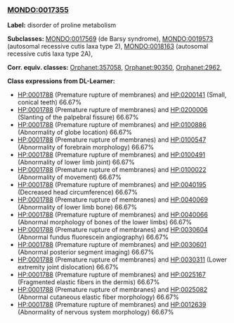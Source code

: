 
### [MONDO:0017355](http://purl.obolibrary.org/obo/MONDO_0017355)
**Label:** disorder of proline metabolism

**Subclasses:** [MONDO:0017569](http://purl.obolibrary.org/obo/MONDO_0017569) (de Barsy syndrome), [MONDO:0019573](http://purl.obolibrary.org/obo/MONDO_0019573) (autosomal recessive cutis laxa type 2), [MONDO:0018163](http://purl.obolibrary.org/obo/MONDO_0018163) (autosomal recessive cutis laxa type 2A), 

**Corr. equiv. classes:** [Orphanet:357058](http://www.orpha.net/ORDO/Orphanet_357058), [Orphanet:90350](http://www.orpha.net/ORDO/Orphanet_90350), [Orphanet:2962](http://www.orpha.net/ORDO/Orphanet_2962), 

**Class expressions from DL-Learner:**

- [HP:0001788](http://purl.obolibrary.org/obo/HP_0001788) (Premature rupture of membranes) and [HP:0200141](http://purl.obolibrary.org/obo/HP_0200141) (Small, conical teeth) 66.67%
- [HP:0001788](http://purl.obolibrary.org/obo/HP_0001788) (Premature rupture of membranes) and [HP:0200006](http://purl.obolibrary.org/obo/HP_0200006) (Slanting of the palpebral fissure) 66.67%
- [HP:0001788](http://purl.obolibrary.org/obo/HP_0001788) (Premature rupture of membranes) and [HP:0100886](http://purl.obolibrary.org/obo/HP_0100886) (Abnormality of globe location) 66.67%
- [HP:0001788](http://purl.obolibrary.org/obo/HP_0001788) (Premature rupture of membranes) and [HP:0100547](http://purl.obolibrary.org/obo/HP_0100547) (Abnormality of forebrain morphology) 66.67%
- [HP:0001788](http://purl.obolibrary.org/obo/HP_0001788) (Premature rupture of membranes) and [HP:0100491](http://purl.obolibrary.org/obo/HP_0100491) (Abnormality of lower limb joint) 66.67%
- [HP:0001788](http://purl.obolibrary.org/obo/HP_0001788) (Premature rupture of membranes) and [HP:0100022](http://purl.obolibrary.org/obo/HP_0100022) (Abnormality of movement) 66.67%
- [HP:0001788](http://purl.obolibrary.org/obo/HP_0001788) (Premature rupture of membranes) and [HP:0040195](http://purl.obolibrary.org/obo/HP_0040195) (Decreased head circumference) 66.67%
- [HP:0001788](http://purl.obolibrary.org/obo/HP_0001788) (Premature rupture of membranes) and [HP:0040069](http://purl.obolibrary.org/obo/HP_0040069) (Abnormality of lower limb bone) 66.67%
- [HP:0001788](http://purl.obolibrary.org/obo/HP_0001788) (Premature rupture of membranes) and [HP:0040066](http://purl.obolibrary.org/obo/HP_0040066) (Abnormal morphology of bones of the lower limbs) 66.67%
- [HP:0001788](http://purl.obolibrary.org/obo/HP_0001788) (Premature rupture of membranes) and [HP:0030604](http://purl.obolibrary.org/obo/HP_0030604) (Abnormal fundus fluorescein angiography) 66.67%
- [HP:0001788](http://purl.obolibrary.org/obo/HP_0001788) (Premature rupture of membranes) and [HP:0030601](http://purl.obolibrary.org/obo/HP_0030601) (Abnormal posterior segment imaging) 66.67%
- [HP:0001788](http://purl.obolibrary.org/obo/HP_0001788) (Premature rupture of membranes) and [HP:0030311](http://purl.obolibrary.org/obo/HP_0030311) (Lower extremity joint dislocation) 66.67%
- [HP:0001788](http://purl.obolibrary.org/obo/HP_0001788) (Premature rupture of membranes) and [HP:0025167](http://purl.obolibrary.org/obo/HP_0025167) (Fragmented elastic fibers in the dermis) 66.67%
- [HP:0001788](http://purl.obolibrary.org/obo/HP_0001788) (Premature rupture of membranes) and [HP:0025082](http://purl.obolibrary.org/obo/HP_0025082) (Abnormal cutaneous elastic fiber morphology) 66.67%
- [HP:0001788](http://purl.obolibrary.org/obo/HP_0001788) (Premature rupture of membranes) and [HP:0012639](http://purl.obolibrary.org/obo/HP_0012639) (Abnormality of nervous system morphology) 66.67%


